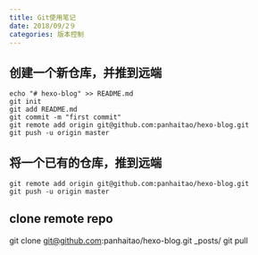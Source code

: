 ```yaml
---
title: Git使用笔记
date: 2018/09/2９
categories: 版本控制
---
```



## 创建一个新仓库，并推到远端

```
echo "# hexo-blog" >> README.md
git init
git add README.md
git commit -m "first commit"
git remote add origin git@github.com:panhaitao/hexo-blog.git
git push -u origin master
```


## 将一个已有的仓库，推到远端

```
git remote add origin git@github.com:panhaitao/hexo-blog.git
git push -u origin master
```


## clone remote repo

git clone git@github.com:panhaitao/hexo-blog.git _posts/
git pull 

